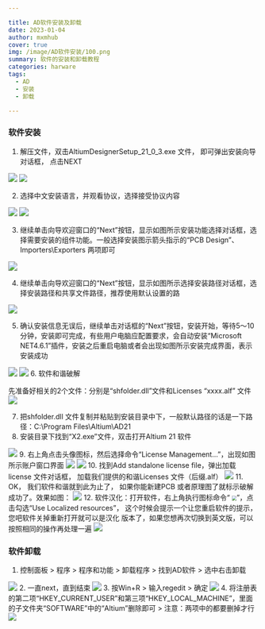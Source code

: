 ```yaml
---

title: AD软件安装及卸载
date: 2023-01-04
author: mxmhub
cover: true
img: /image/AD软件安装/100.png
summary: 软件的安装和卸载教程
categories: harware
tags:
  - AD
  - 安装
  - 卸载

---
```


### 软件安装

1. 解压文件，双击AltiumDesignerSetup_21_0_3.exe 文件， 即可弹出安装向导对话框， 点击NEXT

<img src="/image/AD软件安装/1.png" style="zoom:115%;" />
<img src="/image/AD软件安装/2.png"  />

2. 选择中文安装语言，并观看协议，选择接受协议内容

<img src="/image/AD软件安装/3.png" style="zoom:115%;" />
<img src="/image/AD软件安装/4.png" style="zoom:115%;" />

3. 继续单击向导欢迎窗口的“Next”按钮，显示如图所示安装功能选择对话框，选择需要安装的组件功能。一般选择安装图示箭头指示的“PCB Design”、Importers\Exporters 两项即可

<img src="/image/AD软件安装/5.png" style="zoom:115%;" />

4. 继续单击向导欢迎窗口的“Next”按钮，显示如图所示选择安装路径对话框，选择安装路径和共享文件路径，推荐使用默认设置的路

<img src="/image/AD软件安装/6.png" style="zoom:115%;" />

5. 确认安装信息无误后，继续单击对话框的“Next”按钮，安装开始，等待5～10 分钟，安装即可完成，有些用户电脑应配置要求，会自动安装“Microsoft NET4.6.1”插件，安装之后重启电脑或者会出现如图所示安装完成界面，表示安装成功

<img src="/image/AD软件安装/7.png" style="zoom:115%;" />
<img src="/image/AD软件安装/8.png" style="zoom:115%;" />
6. 软件和谐破解

先准备好相关的2个文件：分别是“shfolder.dll”文件和Licenses “xxxx.alf” 文件
<img src="/image/AD软件安装/9.png" style="zoom:115%;" />

7. 把shfolder.dll 文件复制并粘贴到安装目录中下，一般默认路径的话是一下路径：C:\Program Files\Altium\AD21
8. 安装目录下找到“X2.exe”文件，双击打开Altium 21 软件
<img src="/image/AD软件安装/10.png" style="zoom:115%;" />
9. 右上角点击头像图标，然后选择命令“License Management...”，出现如图所示账户窗口界面
<img src="/image/AD软件安装/11.png" style="zoom:115%;" />
<img src="/image/AD软件安装/12.png" style="zoom:115%;" />
10. 找到Add standalone license file，弹出加载license 文件对话框， 加载我们提供的和谐Licenses 文件（后缀.alf）
<img src="/image/AD软件安装/13.png" style="zoom:115%;" />
 11. OK， 我们软件和谐就到此为止了， 如果你能新建PCB 或者原理图了就标示破解成功了。效果如图：
<img src="/image/AD软件安装/14.png" style="zoom:115%;" />
12. 软件汉化：打开软件，右上角执行图标命令“ <img src="/image/AD软件安装/16.png" style="zoom: 60%;" />”，点击勾选“Use Localized resources”，
这个时候会提示一个让您重启软件的提示，您吧软件关掉重新打开就可以是汉化
版本了，如果您想再次切换到英文版，可以按照相同的操作再处理一遍
<img src="/image/AD软件安装/15.png" style="zoom:115%;" />

### 软件卸载

1. 控制面板 > 程序 > 程序和功能 > 卸载程序 > 找到AD软件 > 选中右击卸载
<img src="/image/AD软件安装/21.png" style="zoom:115%;" />
2. 一直next，直到结束
<img src="/image/AD软件安装/22.png" style="zoom:115%;" />
3. 按Win+R > 输入regedit > 确定
<img src="/image/AD软件安装/23.png" style="zoom:115%;" />
4. 将注册表的第二项“HKEY_CURRENT_USER”和第三项“HKEY_LOCAL_MACHINE”，里面的子文件夹“SOFTWARE”中的“Altium”删除即可
> 注意：两项中的都要删掉才行

<img src="/image/AD软件安装/24.png" style="zoom:100%;" />